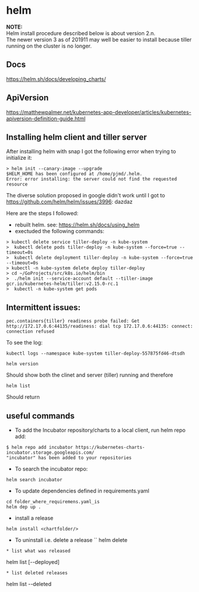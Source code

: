 # helm

__NOTE:__  
Helm install procedure described below is about version 2.n.  
The newer version 3 as of 201911 may well be easier to install because tiller running on the cluster is no longer. 


## Docs
https://helm.sh/docs/developing_charts/

## ApiVersion
https://matthewpalmer.net/kubernetes-app-developer/articles/kubernetes-apiversion-definition-guide.html

## Installing helm client and tiller server

After installing helm with snap I got the following error when trying to initialize it:  
```
> helm init --canary-image --upgrade
$HELM_HOME has been configured at /home/pjmd/.helm.
Error: error installing: the server could not find the requested resource
```
The diverse solution proposed in google didn't work until I got to 
https://github.com/helm/helm/issues/3996: dazdaz 

Here are the steps I followed:
* rebuilt helm. see: https://helm.sh/docs/using_helm 
* exectuded the following commands:  
```
> kubectl delete service tiller-deploy -n kube-system
>  kubectl delete pods tiller-deploy -n kube-system --force=true --timeout=0s
>  kubectl delete deployment tiller-deploy -n kube-system --force=true --timeout=0s
> kubectl -n kube-system delete deploy tiller-deploy
> cd ~/GoProjects/src/k8s.io/helm/bin
>  ./helm init --service-account default --tiller-image gcr.io/kubernetes-helm/tiller:v2.15.0-rc.1
>  kubectl -n kube-system get pods
```
## Intermittent issues:  
```
pec.containers{tiller} readiness probe failed: Get http://172.17.0.6:44135/readiness: dial tcp 172.17.0.6:44135: connect: connection refused
```
To see the log:  
```
kubectl logs --namespace kube-system tiller-deploy-557875fd46-dtsdh
```
```
helm version
```
Should show both the clinet and server (tiller) running and therefore  
```
helm list
```
Should return 

## useful commands

* To add the Incubator repository/charts to a local client, run helm repo add:
```
$ helm repo add incubator https://kubernetes-charts-incubator.storage.googleapis.com/
"incubator" has been added to your repositories
```
* To search the incubator repo:
```
helm search incubator
```
* To update dependencies defined in requirements.yaml
```
cd folder_where_requiremens.yaml_is
helm dep up .
```

* install a release
```
helm install <chartfolder/>
```
* To uninstall i.e. delete a release
``
helm delete <release name>
```
* list what was released
```
helm list [--deployed]
```
* list deleted releases
```
helm list --deleted
```


